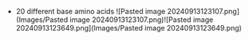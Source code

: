 - 20 different base  amino acids
![Pasted image 20240913123107.png](Images/Pasted image 20240913123107.png)![Pasted image 20240913123649.png](Images/Pasted image 20240913123649.png)
